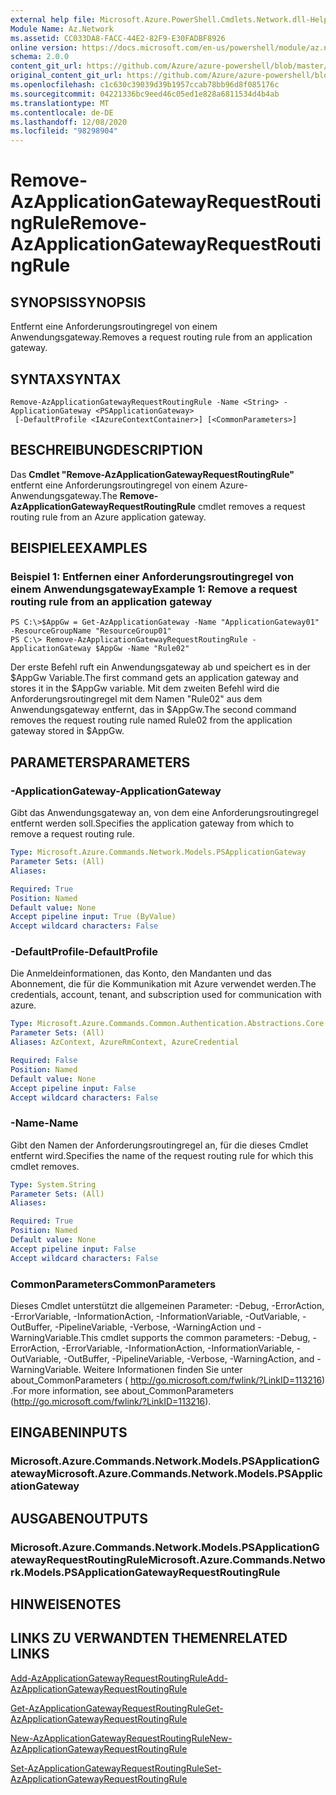 ```yaml
---
external help file: Microsoft.Azure.PowerShell.Cmdlets.Network.dll-Help.xml
Module Name: Az.Network
ms.assetid: CC033DA8-FACC-44E2-82F9-E30FADBF8926
online version: https://docs.microsoft.com/en-us/powershell/module/az.network/remove-azapplicationgatewayrequestroutingrule
schema: 2.0.0
content_git_url: https://github.com/Azure/azure-powershell/blob/master/src/Network/Network/help/Remove-AzApplicationGatewayRequestRoutingRule.md
original_content_git_url: https://github.com/Azure/azure-powershell/blob/master/src/Network/Network/help/Remove-AzApplicationGatewayRequestRoutingRule.md
ms.openlocfilehash: c1c630c39039d39b1957ccab78bb96d8f085176c
ms.sourcegitcommit: 04221336bc9eed46c05ed1e828a6811534d4b4ab
ms.translationtype: MT
ms.contentlocale: de-DE
ms.lasthandoff: 12/08/2020
ms.locfileid: "98298904"
---
```

# <span data-ttu-id="3b329-101">Remove-AzApplicationGatewayRequestRoutingRule</span><span class="sxs-lookup"><span data-stu-id="3b329-101">Remove-AzApplicationGatewayRequestRoutingRule</span></span>

## <span data-ttu-id="3b329-102">SYNOPSIS</span><span class="sxs-lookup"><span data-stu-id="3b329-102">SYNOPSIS</span></span>
<span data-ttu-id="3b329-103">Entfernt eine Anforderungsroutingregel von einem Anwendungsgateway.</span><span class="sxs-lookup"><span data-stu-id="3b329-103">Removes a request routing rule from an application gateway.</span></span>

## <span data-ttu-id="3b329-104">SYNTAX</span><span class="sxs-lookup"><span data-stu-id="3b329-104">SYNTAX</span></span>

```
Remove-AzApplicationGatewayRequestRoutingRule -Name <String> -ApplicationGateway <PSApplicationGateway>
 [-DefaultProfile <IAzureContextContainer>] [<CommonParameters>]
```

## <span data-ttu-id="3b329-105">BESCHREIBUNG</span><span class="sxs-lookup"><span data-stu-id="3b329-105">DESCRIPTION</span></span>
<span data-ttu-id="3b329-106">Das **Cmdlet "Remove-AzApplicationGatewayRequestRoutingRule"** entfernt eine Anforderungsroutingregel von einem Azure-Anwendungsgateway.</span><span class="sxs-lookup"><span data-stu-id="3b329-106">The **Remove-AzApplicationGatewayRequestRoutingRule** cmdlet removes a request routing rule from an Azure application gateway.</span></span>

## <span data-ttu-id="3b329-107">BEISPIELE</span><span class="sxs-lookup"><span data-stu-id="3b329-107">EXAMPLES</span></span>

### <span data-ttu-id="3b329-108">Beispiel 1: Entfernen einer Anforderungsroutingregel von einem Anwendungsgateway</span><span class="sxs-lookup"><span data-stu-id="3b329-108">Example 1: Remove a request routing rule from an application gateway</span></span>
```
PS C:\>$AppGw = Get-AzApplicationGateway -Name "ApplicationGateway01" -ResourceGroupName "ResourceGroup01"
PS C:\> Remove-AzApplicationGatewayRequestRoutingRule -ApplicationGateway $AppGw -Name "Rule02"
```

<span data-ttu-id="3b329-109">Der erste Befehl ruft ein Anwendungsgateway ab und speichert es in der $AppGw Variable.</span><span class="sxs-lookup"><span data-stu-id="3b329-109">The first command gets an application gateway and stores it in the $AppGw variable.</span></span>
<span data-ttu-id="3b329-110">Mit dem zweiten Befehl wird die Anforderungsroutingregel mit dem Namen "Rule02" aus dem Anwendungsgateway entfernt, das in $AppGw.</span><span class="sxs-lookup"><span data-stu-id="3b329-110">The second command removes the request routing rule named Rule02 from the application gateway stored in $AppGw.</span></span>

## <span data-ttu-id="3b329-111">PARAMETERS</span><span class="sxs-lookup"><span data-stu-id="3b329-111">PARAMETERS</span></span>

### <span data-ttu-id="3b329-112">-ApplicationGateway</span><span class="sxs-lookup"><span data-stu-id="3b329-112">-ApplicationGateway</span></span>
<span data-ttu-id="3b329-113">Gibt das Anwendungsgateway an, von dem eine Anforderungsroutingregel entfernt werden soll.</span><span class="sxs-lookup"><span data-stu-id="3b329-113">Specifies the application gateway from which to remove a request routing rule.</span></span>

```yaml
Type: Microsoft.Azure.Commands.Network.Models.PSApplicationGateway
Parameter Sets: (All)
Aliases:

Required: True
Position: Named
Default value: None
Accept pipeline input: True (ByValue)
Accept wildcard characters: False
```

### <span data-ttu-id="3b329-114">-DefaultProfile</span><span class="sxs-lookup"><span data-stu-id="3b329-114">-DefaultProfile</span></span>
<span data-ttu-id="3b329-115">Die Anmeldeinformationen, das Konto, den Mandanten und das Abonnement, die für die Kommunikation mit Azure verwendet werden.</span><span class="sxs-lookup"><span data-stu-id="3b329-115">The credentials, account, tenant, and subscription used for communication with azure.</span></span>

```yaml
Type: Microsoft.Azure.Commands.Common.Authentication.Abstractions.Core.IAzureContextContainer
Parameter Sets: (All)
Aliases: AzContext, AzureRmContext, AzureCredential

Required: False
Position: Named
Default value: None
Accept pipeline input: False
Accept wildcard characters: False
```

### <span data-ttu-id="3b329-116">-Name</span><span class="sxs-lookup"><span data-stu-id="3b329-116">-Name</span></span>
<span data-ttu-id="3b329-117">Gibt den Namen der Anforderungsroutingregel an, für die dieses Cmdlet entfernt wird.</span><span class="sxs-lookup"><span data-stu-id="3b329-117">Specifies the name of the request routing rule for which this cmdlet removes.</span></span>

```yaml
Type: System.String
Parameter Sets: (All)
Aliases:

Required: True
Position: Named
Default value: None
Accept pipeline input: False
Accept wildcard characters: False
```

### <span data-ttu-id="3b329-118">CommonParameters</span><span class="sxs-lookup"><span data-stu-id="3b329-118">CommonParameters</span></span>
<span data-ttu-id="3b329-119">Dieses Cmdlet unterstützt die allgemeinen Parameter: -Debug, -ErrorAction, -ErrorVariable, -InformationAction, -InformationVariable, -OutVariable, -OutBuffer, -PipelineVariable, -Verbose, -WarningAction und -WarningVariable.</span><span class="sxs-lookup"><span data-stu-id="3b329-119">This cmdlet supports the common parameters: -Debug, -ErrorAction, -ErrorVariable, -InformationAction, -InformationVariable, -OutVariable, -OutBuffer, -PipelineVariable, -Verbose, -WarningAction, and -WarningVariable.</span></span> <span data-ttu-id="3b329-120">Weitere Informationen finden Sie unter about_CommonParameters ( http://go.microsoft.com/fwlink/?LinkID=113216) .</span><span class="sxs-lookup"><span data-stu-id="3b329-120">For more information, see about_CommonParameters (http://go.microsoft.com/fwlink/?LinkID=113216).</span></span>

## <span data-ttu-id="3b329-121">EINGABEN</span><span class="sxs-lookup"><span data-stu-id="3b329-121">INPUTS</span></span>

### <span data-ttu-id="3b329-122">Microsoft.Azure.Commands.Network.Models.PSApplicationGateway</span><span class="sxs-lookup"><span data-stu-id="3b329-122">Microsoft.Azure.Commands.Network.Models.PSApplicationGateway</span></span>

## <span data-ttu-id="3b329-123">AUSGABEN</span><span class="sxs-lookup"><span data-stu-id="3b329-123">OUTPUTS</span></span>

### <span data-ttu-id="3b329-124">Microsoft.Azure.Commands.Network.Models.PSApplicationGatewayRequestRoutingRule</span><span class="sxs-lookup"><span data-stu-id="3b329-124">Microsoft.Azure.Commands.Network.Models.PSApplicationGatewayRequestRoutingRule</span></span>

## <span data-ttu-id="3b329-125">HINWEISE</span><span class="sxs-lookup"><span data-stu-id="3b329-125">NOTES</span></span>

## <span data-ttu-id="3b329-126">LINKS ZU VERWANDTEN THEMEN</span><span class="sxs-lookup"><span data-stu-id="3b329-126">RELATED LINKS</span></span>

[<span data-ttu-id="3b329-127">Add-AzApplicationGatewayRequestRoutingRule</span><span class="sxs-lookup"><span data-stu-id="3b329-127">Add-AzApplicationGatewayRequestRoutingRule</span></span>](./Add-AzApplicationGatewayRequestRoutingRule.md)

[<span data-ttu-id="3b329-128">Get-AzApplicationGatewayRequestRoutingRule</span><span class="sxs-lookup"><span data-stu-id="3b329-128">Get-AzApplicationGatewayRequestRoutingRule</span></span>](./Get-AzApplicationGatewayRequestRoutingRule.md)

[<span data-ttu-id="3b329-129">New-AzApplicationGatewayRequestRoutingRule</span><span class="sxs-lookup"><span data-stu-id="3b329-129">New-AzApplicationGatewayRequestRoutingRule</span></span>](./New-AzApplicationGatewayRequestRoutingRule.md)

[<span data-ttu-id="3b329-130">Set-AzApplicationGatewayRequestRoutingRule</span><span class="sxs-lookup"><span data-stu-id="3b329-130">Set-AzApplicationGatewayRequestRoutingRule</span></span>](./Set-AzApplicationGatewayRequestRoutingRule.md)


